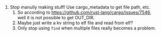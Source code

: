 1. Stop manully making stuff! Use cargo_metadata to get file path, etc. 
   1. So according to https://github.com/rust-lang/cargo/issues/7546, well it is not possible to get OUT_DIR.
   2. Maybe just write a kv string to elf file and read from elf? 
   3. Only stop using `find` when multiple files really becomes a problem.